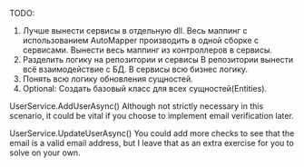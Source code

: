 TODO:
1) Лучше вынести сервисы в отдельную dll.
Весь маппинг с использованием AutoMapper производить в  одной сборке с сервисами.
Вынести весь маппинг из контроллеров в сервисы.
2) Разделить логику на репозитории и сервисы
	В репозитории вынести всё взаимодействие с БД.
	В сервисы всю бизнес логику.
3) Понять всю логику обновления сущностей.
4) Optional: Создать базовый класс для всех сущностей(Entities).

UserService.AddUserAsync()
	Although not strictly necessary in this scenario, it could be vital
	if you choose to implement email verification later.

UserService.UpdateUserAsync()
	You could add more checks to see that the email is a valid email address,
	but I leave that as an extra exercise for you to solve on your own.